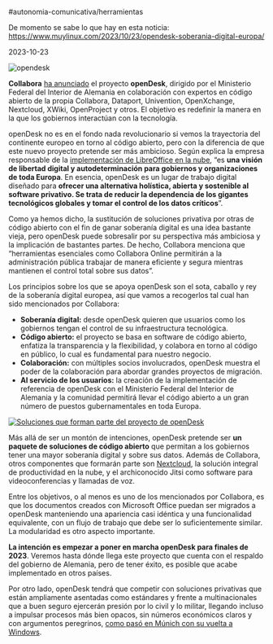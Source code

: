 #autonomia-comunicativa/herramientas 

De momento se sabe lo que hay en esta noticia:
https://www.muylinux.com/2023/10/23/opendesk-soberania-digital-europa/

2023-10-23

![opendesk](https://www.muylinux.com/wp-content/uploads/2023/10/tech.jpg)

**Collabora** [ha anunciado](https://www.collaboraoffice.com/collabora-online/opendesk-collabora-online-brings-digital-freedom-to-european-government/) el proyecto **openDesk**, dirigido por el Ministerio Federal del Interior de Alemania en colaboración con expertos en código abierto de la propia Collabora, Dataport, Univention, OpenXchange, Nextcloud, XWiki, OpenProject y otros. El objetivo es redefinir la manera en la que los gobiernos interactúan con la tecnología.

openDesk no es en el fondo nada revolucionario si vemos la trayectoria del continente europeo en torno al código abierto, pero con la diferencia de que este nuevo proyecto pretende ser más ambicioso. Según explica la empresa responsable de la [implementación de LibreOffice en la nube](https://www.muylinux.com/2020/11/03/collabora-online-6-4/), “es **una visión de libertad digital y autodeterminación para gobiernos y organizaciones de toda Europa**. En esencia, openDesk es un lugar de trabajo digital diseñado para **ofrecer una alternativa holística, abierta y sostenible al software privativo. Se trata de reducir la dependencia de los gigantes tecnológicos globales y tomar el control de los datos críticos**”.

Como ya hemos dicho, la sustitución de soluciones privativa por otras de código abierto con el fin de ganar soberanía digital es una idea bastante vieja, pero openDesk puede sobresalir por su perspectiva más ambiciosa y la implicación de bastantes partes. De hecho, Collabora menciona que “herramientas esenciales como Collabora Online permitirán a la administración pública trabajar de manera eficiente y segura mientras mantienen el control total sobre sus datos”.

Los principios sobre los que se apoya openDesk son el sota, caballo y rey de la soberanía digital europea, así que vamos a recogerlos tal cual han sido mencionados por Collabora:

- **Soberanía digital:** desde openDesk quieren que usuarios como los gobiernos tengan el control de su infraestructura tecnológica.
- **Código abierto:** el proyecto se basa en software de código abierto, enfatiza la transparencia y la flexibilidad, y colabora en torno al código en público, lo cual es fundamental para nuestro negocio.
- **Colaboración:** con múltiples socios involucrados, openDesk muestra el poder de la colaboración para abordar grandes proyectos de migración.
- **Al servicio de los usuarios:** la creación de la implementación de referencia de openDesk con el Ministerio Federal del Interior de Alemania y la comunidad permitirá llevar el código abierto a un gran número de puestos gubernamentales en toda Europa.

[![Soluciones que forman parte del proyecto de openDesk](https://www.muylinux.com/wp-content/uploads/2023/10/Soluciones-que-forman-parte-del-proyecto-de-openDesk.png)](https://www.muylinux.com/wp-content/uploads/2023/10/Soluciones-que-forman-parte-del-proyecto-de-openDesk.png)

Más allá de ser un montón de intenciones, openDesk pretende ser **un paquete de soluciones de código abierto** que permitan a los gobiernos tener una mayor soberanía digital y sobre sus datos. Además de Collabora, otros componentes que formarán parte son [Nextcloud](https://www.muylinux.com/2023/09/28/nextcloud-hub-6-introduce-un-asistente-apoyado-en-ia-y-mejora-la-gestion-de-los-avisos/), la solución integral de productividad en la nube, y el archiconocido Jitsi como software para videoconferencias y llamadas de voz.

Entre los objetivos, o al menos es uno de los mencionados por Collabora, es que los documentos creados con Microsoft Office puedan ser migrados a openDesk manteniendo una apariencia casi idéntica y una funcionalidad equivalente, con un flujo de trabajo que debe ser lo suficientemente similar. La modularidad es otro aspecto importante.

**La intención es empezar a poner en marcha openDesk para finales de 2023**. Veremos hasta dónde llega este proyecto que cuenta con el respaldo del gobierno de Alemania, pero de tener éxito, es posible que acabe implementado en otros países.

Por otro lado, openDesk tendrá que competir con soluciones privativas que están ampliamente asentadas como estándares y frente a multinacionales que a buen seguro ejercerán presión por lo civil y lo militar, llegando incluso a impulsar procesos más bien opacos, sin números económicos claros y con argumentos peregrinos, [como pasó en Múnich con su vuelta a Windows](https://www.muylinux.com/2017/11/27/limux-en-munich/).
